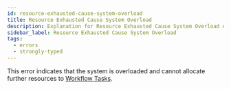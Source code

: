 ```yaml
---
id: resource-exhausted-cause-system-overload
title: Resource Exhausted Cause System Overload
description: Explanation for Resource Exhausted Cause System Overload error message, and how to fix it.
sidebar_label: Resource Exhausted Cause System Overload
tags:
  - errors
  - strongly-typed
---
```


This error indicates that the system is overloaded and cannot allocate further resources to [Workflow Tasks](/concepts/what-is-a-workflow-task).

<!--TODO: more info needed -->
